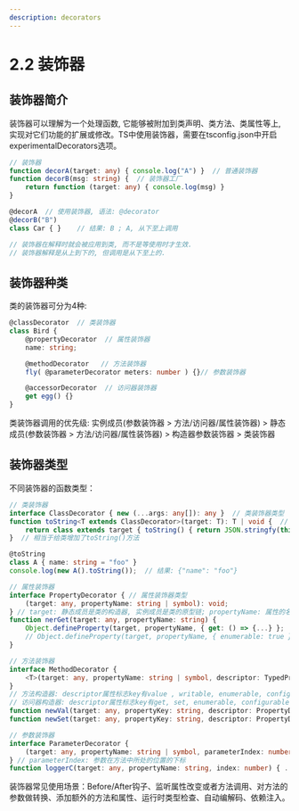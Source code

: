 ```yaml
---
description: decorators
---
```


# 2.2 装饰器

## 装饰器简介

装饰器可以理解为一个处理函数, 它能够被附加到类声明、类方法、类属性等上, 实现对它们功能的扩展或修改。TS中使用装饰器，需要在tsconfig.json中开启experimentalDecorators选项。

```typescript
// 装饰器
function decorA(target: any) { console.log("A") }  // 普通装饰器
function decorB(msg: string) {  // 装饰器工厂
    return function (target: any) { console.log(msg) }
}  

@decorA  // 使用装饰器, 语法: @decorator
@decorB("B")
class Car { }    // 结果: B ; A, 从下至上调用

// 装饰器在解释时就会被应用到类, 而不是等使用时才生效.
// 装饰器解释是从上到下的, 但调用是从下至上的.
```

## 装饰器种类

类的装饰器可分为4种:

```typescript
@classDecorator  // 类装饰器
class Bird {
    @propertyDecorator  // 属性装饰器
    name: string;

    @methodDecorator   // 方法装饰器
    fly( @parameterDecorator meters: number ) {}// 参数装饰器

    @accessorDecorator  // 访问器装饰器
    get egg() {}
}
```

类装饰器调用的优先级: 实例成员(参数装饰器 > 方法/访问器/属性装饰器) >  静态成员(参数装饰器 > 方法/访问器/属性装饰器) > 构造器参数装饰器 > 类装饰器

## 装饰器类型

不同装饰器的函数类型：

```typescript
// 类装饰器
interface ClassDecorator { new (...args: any[]): any }  // 类装饰器类型
function toString<T extends ClassDecorator>(target: T): T | void {  // 简写: funtion toString(t: any): any { ... }
    return class extends target { toString() { return JSON.stringfy(this) } };  // target为类的构造器, JS中类构造器指向的是类本身
}  // 相当于给类增加了toString()方法

@toString
class A { name: string = "foo" }
console.log(new A().toString());  // 结果: {"name": "foo"}

// 属性装饰器 
interface PropertyDecorator { // 属性装饰器类型
    (target: any, propertyName: string | symbol): void;
} // target: 静态成员是类的构造器, 实例成员是类的原型链; propertyName: 属性的名称
function nerGet(target: any, propertyName: string) {
    Object.defineProperty(target, propertyName, { get: () => {...} };  // 添加getter, setter
    // Object.defineProperty(target, propertyName, { enumerable: true };  // 或修改属性标志
}

// 方法装饰器
interface MethodDecorator { 
    <T>(target: any, propertyName: string | symbol, descriptor: TypedPropertyDescriptor<T>): TypedPropertyDescriptor<T> | void;
}
// 方法构造器: descriptor属性标志key有value , writable, enumerable, configurable
// 访问器构造器: descriptor属性标志key有get, set, enumerable, configurable
function newVal(target: any, propertyKey: string, descriptor: PropertyDescriptor) { descriptor.value = () => {...} }
function newSet(target: any, propertyKey: string, descriptor: PropertyDescriptor) { descriptor.set = (val) => {...} }

// 参数装饰器
interface ParameterDecorator {
    (target: any, propertyName: string | symbol, parameterIndex: number): void;
} // parameterIndex: 参数在方法中所处的位置的下标
function loggerC(target: any, propertyName: string, index: number) { ... }
```

装饰器常见使用场景：Before/After钩子、监听属性改变或者方法调用、对方法的参数做转换、添加额外的方法和属性、运行时类型检查、自动编解码、依赖注入。


